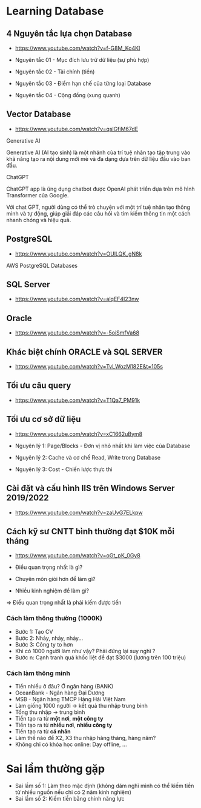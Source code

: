 # Learning Database

## 4 Nguyên tắc lựa chọn Database
+ https://www.youtube.com/watch?v=f-G8M_Ko4KI

+ Nguyên tắc 01 - Mục đích lưu trữ dữ liệu (sự phù hợp)
+ Nguyên tắc 02 - Tài chính (tiền)
+ Nguyên tắc 03 - Điểm hạn chế của từng loại Database
+ Nguyên tắc 04 - Cộng đồng (xung quanh)

## Vector Database
+ https://www.youtube.com/watch?v=qslGfiM67dE

Generative AI

Generative AI (AI tạo sinh) là một nhánh của trí tuệ nhân tạo tập trung vào khả năng tạo ra nội dung mới mẻ và đa dạng dựa trên dữ liệu đầu vào ban đầu.

ChatGPT

ChatGPT app là ứng dụng chatbot được OpenAI phát triển dựa trên mô hình Transformer của Google.

Với chat GPT, người dùng có thể trò chuyện với một trí tuệ nhân tạo thông minh và tự động, giúp giải đáp các câu hỏi và tìm kiếm thông tin một cách nhanh chóng và hiệu quả.

## PostgreSQL
+ https://www.youtube.com/watch?v=OUlLQK_gN8k

AWS PostgreSQL Databases

## SQL Server
+ https://www.youtube.com/watch?v=alqEF4I23nw

## Oracle
+ https://www.youtube.com/watch?v=-5oiSmfVa68

## Khác biệt chính ORACLE và SQL SERVER
+ https://www.youtube.com/watch?v=TvLWozM182E&t=105s

## Tối ưu câu query
+ https://www.youtube.com/watch?v=T1Qa7_PM91k

## Tối ưu cơ sở dữ liệu
+ https://www.youtube.com/watch?v=xC1662uBym8

+ Nguyên lý 1: Page/Blocks - Đơn vị nhỏ nhất khi làm việc của Database
+ Nguyên lý 2: Cache và cơ chế Read, Write trong Database
+ Nguyên lý 3: Cost - Chiến lược thực thi

## Cài đặt và cấu hình IIS trên Windows Server 2019/2022
+ https://www.youtube.com/watch?v=zaUvG7ELkpw

## Cách kỹ sư CNTT bình thường đạt $10K mỗi tháng
+ https://www.youtube.com/watch?v=oGt_pK_0Gy8

+ Điều quan trọng nhất là gì?
+ Chuyên môn giỏi hơn để làm gì?
+ Nhiều kinh nghiệm để làm gì?

=> Điều quan trọng nhất là phải kiếm được tiền

### Cách làm thông thường (1000K)
+ Bước 1: Tạo CV
+ Bước 2: Nhảy, nhảy, nhảy...
+ Bước 3: Công ty to hơn
+ Khi có 1000 người làm như vậy? Phải đứng lại suy nghĩ ?
+ Bước n: Cạnh tranh quá khốc liệt để đạt $3000 (lương trên 100 triệu)

### Cách làm thông minh
+ Tiền nhiều ở đâu? Ở ngân hàng (BANK)
+ OceanBank - Ngân hàng Đại Dương
+ MSB - Ngân hàng TMCP Hàng Hải Việt Nam
+ Làm giống 1000 người -> kết quả thu nhập trung bình
+ Tổng thu nhập -> trung bình
+ Tiền tạo ra từ **một nơi**, **một công ty**
+ Tiền tạo ra từ **nhiều nơi**, **nhiều công ty**
+ Tiền tạo ra từ **cá nhân**
+ Làm thế nào để X2, X3 thu nhập hàng tháng, hàng năm?
+ Không chỉ có khóa học online: Dạy offline, ...

# Sai lầm thường gặp
+ Sai lầm số 1: Làm theo mặc định (không dám nghĩ mình có thể kiếm tiền từ nhiều nguồn nếu chỉ có 2 năm kinh nghiệm)
+ Sai lầm số 2: Kiếm tiền bằng chính năng lực 
